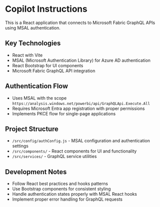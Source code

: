 # Copilot Instructions

<!-- Use this file to provide workspace-specific custom instructions to Copilot. For more details, visit https://code.visualstudio.com/docs/copilot/copilot-customization#_use-a-githubcopilotinstructionsmd-file -->

This is a React application that connects to Microsoft Fabric GraphQL APIs using MSAL authentication. 

## Key Technologies
- React with Vite
- MSAL (Microsoft Authentication Library) for Azure AD authentication
- React Bootstrap for UI components
- Microsoft Fabric GraphQL API integration

## Authentication Flow
- Uses MSAL with the scope `https://analysis.windows.net/powerbi/api/GraphQLApi.Execute.All`
- Requires Microsoft Entra app registration with proper permissions
- Implements PKCE flow for single-page applications

## Project Structure
- `/src/config/authConfig.js` - MSAL configuration and authentication settings
- `/src/components/` - React components for UI and functionality
- `/src/services/` - GraphQL service utilities

## Development Notes
- Follow React best practices and hooks patterns
- Use Bootstrap components for consistent styling
- Handle authentication states properly with MSAL React hooks
- Implement proper error handling for GraphQL requests
